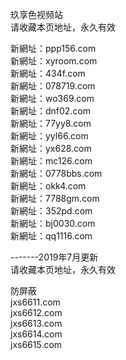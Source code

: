 玖享色视频站<br>
请收藏本页地址，永久有效<br>

新網址：ppp156.com<br>
新網址：xyroom.com<br>
新網址：434f.com<br>
新網址：078719.com<br>
新網址：wo369.com<br>
新網址：dnf02.com<br>
新網址：77yy8.com<br>
新網址：yyl66.com<br>
新網址：yx628.com<br>
新網址：mc126.com<br>
新網址：0778bbs.com<br>
新網址：okk4.com<br>
新網址：7788gm.com<br>
新網址：352pd.com<br>
新網址：bj0030.com<br>
新網址：qq1116.com<br>

-------2019年7月更新<br>
请收藏本页地址，永久有效<br>

防屏蔽<br>
jxs6611.com<br>
jxs6612.com<br>
jxs6613.com<br>
jxs6614.com<br>
jxs6615.com<br>
